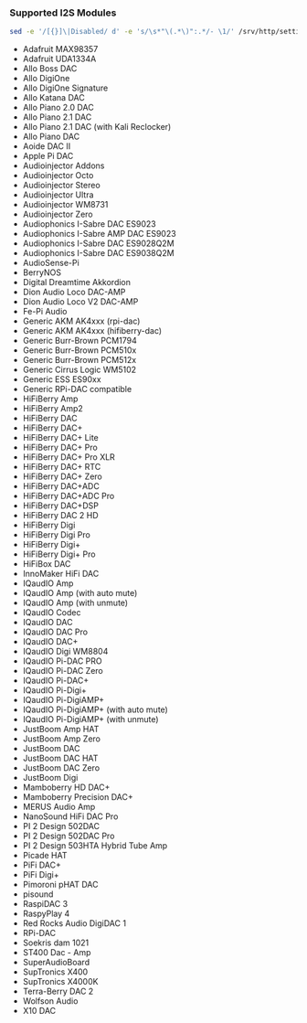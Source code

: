 ### Supported I2S Modules
```sh
sed -e '/[{}]\|Disabled/ d' -e 's/\s*"\(.*\)":.*/- \1/' /srv/http/settings/system-i2s.json
```

- Adafruit MAX98357
- Adafruit UDA1334A
- Allo Boss DAC
- Allo DigiOne
- Allo DigiOne Signature
- Allo Katana DAC
- Allo Piano 2.0 DAC
- Allo Piano 2.1 DAC
- Allo Piano 2.1 DAC (with Kali Reclocker)
- Allo Piano DAC
- Aoide DAC II
- Apple Pi DAC
- Audioinjector Addons
- Audioinjector Octo
- Audioinjector Stereo
- Audioinjector Ultra
- Audioinjector WM8731
- Audioinjector Zero
- Audiophonics I-Sabre DAC ES9023
- Audiophonics I-Sabre AMP DAC ES9023
- Audiophonics I-Sabre DAC ES9028Q2M
- Audiophonics I-Sabre DAC ES9038Q2M
- AudioSense-Pi
- BerryNOS
- Digital Dreamtime Akkordion
- Dion Audio Loco DAC-AMP
- Dion Audio Loco V2 DAC-AMP
- Fe-Pi Audio
- Generic AKM AK4xxx (rpi-dac)
- Generic AKM AK4xxx (hifiberry-dac)
- Generic Burr-Brown PCM1794
- Generic Burr-Brown PCM510x
- Generic Burr-Brown PCM512x
- Generic Cirrus Logic WM5102
- Generic ESS ES90xx
- Generic RPi-DAC compatible
- HiFiBerry Amp
- HiFiBerry Amp2
- HiFiBerry DAC
- HiFiBerry DAC+
- HiFiBerry DAC+ Lite
- HiFiBerry DAC+ Pro
- HiFiBerry DAC+ Pro XLR
- HiFiBerry DAC+ RTC
- HiFiBerry DAC+ Zero
- HiFiBerry DAC+ADC
- HiFiBerry DAC+ADC Pro
- HiFiBerry DAC+DSP
- HiFiBerry DAC 2 HD
- HiFiBerry Digi
- HiFiBerry Digi Pro
- HiFiBerry Digi+
- HiFiBerry Digi+ Pro
- HiFiBox DAC
- InnoMaker HiFi DAC
- IQaudIO Amp
- IQaudIO Amp (with auto mute)
- IQaudIO Amp (with unmute)
- IQaudIO Codec
- IQaudIO DAC
- IQaudIO DAC Pro
- IQaudIO DAC+
- IQaudIO Digi WM8804
- IQaudIO Pi-DAC PRO
- IQaudIO Pi-DAC Zero
- IQaudIO Pi-DAC+
- IQaudIO Pi-Digi+
- IQaudIO Pi-DigiAMP+
- IQaudIO Pi-DigiAMP+ (with auto mute)
- IQaudIO Pi-DigiAMP+ (with unmute)
- JustBoom Amp HAT
- JustBoom Amp Zero
- JustBoom DAC
- JustBoom DAC HAT
- JustBoom DAC Zero
- JustBoom Digi
- Mamboberry HD DAC+
- Mamboberry Precision DAC+
- MERUS Audio Amp
- NanoSound HiFi DAC Pro
- PI 2 Design 502DAC
- PI 2 Design 502DAC Pro
- PI 2 Design 503HTA Hybrid Tube Amp
- Picade HAT
- PiFi DAC+
- PiFi Digi+
- Pimoroni pHAT DAC
- pisound
- RaspiDAC 3
- RaspyPlay 4
- Red Rocks Audio DigiDAC 1
- RPi-DAC
- Soekris dam 1021
- ST400 Dac - Amp
- SuperAudioBoard
- SupTronics X400
- SupTronics X4000K
- Terra-Berry DAC 2
- Wolfson Audio
- X10 DAC

